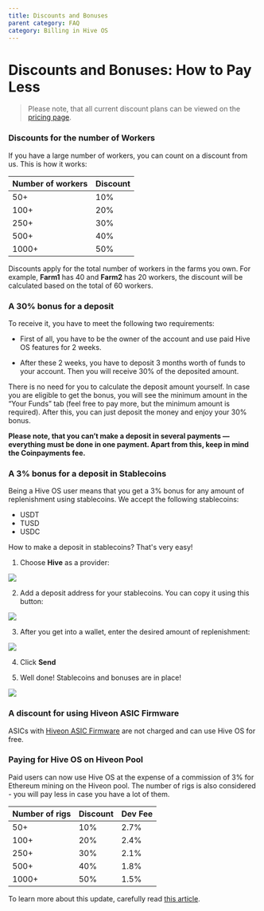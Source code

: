 ```yaml
---
title: Discounts and Bonuses
parent category: FAQ
category: Billing in Hive OS
---
```

# Discounts and Bonuses: How to Pay Less

>Please note, that all current discount plans can be viewed on the <a href="https://hiveos.farm/pricing/">pricing page</a>.

### Discounts for the number of Workers
If you have a large number of workers, you can count on a discount from us. This is how it works:

| Number of workers | Discount |
|-------------------|----------|
|50+               | 10%      |
|100+              | 20%      |
|250+               | 30%      |
| 500+              | 40%      |
| 1000+             | 50%      |


Discounts apply for the total number of workers in the farms you own. For example, **Farm1** has 40 and **Farm2** has 20 workers, the discount will be calculated based on the total of 60 workers.

### A 30% bonus for a deposit
To receive it, you have to meet the following two requirements:

- First of all, you have to be the owner of the account and use paid Hive OS features for 2 weeks.

- After these 2 weeks, you have to deposit 3 months worth of funds to your account. Then you will receive 30% of the deposited amount.

There is no need for you to calculate the deposit amount yourself. In case you are eligible to get the bonus, you will see the minimum amount in the “Your Funds” tab (feel free to pay more, but the minimum amount is required). After this, you can just deposit the money and enjoy your 30% bonus.

__Please note, that you can’t make a deposit in several payments — everything must be done in one payment. Apart from this, keep in mind the Coinpayments fee.__

### A 3% bonus for a deposit in Stablecoins
Being a Hive OS user means that you get a 3% bonus for any amount of replenishment using stablecoins. We accept the following stablecoins:
- USDT
- TUSD
- USDC

How to make a deposit in stablecoins? That's very easy!
1. Choose **Hive** as a provider:

<img src="https://miro.medium.com/max/1600/0*L8qSjVTuu_AjOWL5">


2. Add a deposit address for your stablecoins. You can copy it using this button:

<img src="https://miro.medium.com/max/318/0*3hLQ5RFW_1_5-hjH">

3. After you get into a wallet, enter the desired amount of replenishment:

<img src="https://miro.medium.com/max/1600/0*64wVo2a140p-rxKc">

4. Click **Send**

5. Well done! Stablecoins and bonuses are in place!

<img src="https://miro.medium.com/max/1600/0*jTxxgFEp4YrqcO-s">

### A discount for using Hiveon ASIC Firmware
ASICs with <a href="https://hiveos.farm/asic">Hiveon ASIC Firmware</a> are not charged and can use Hive OS for free.

### Paying for Hive OS on Hiveon Pool
Paid users can now use Hive OS at the expense of a commission of 3% for Ethereum mining on the Hiveon pool. The number of rigs is also considered - you will pay less in case you have a lot of them.


| Number of rigs | Discount | Dev Fee|
|-------------------|----------|--------|
|50+               | 10%        |2.7%|
|100+              | 20%      |2.4%|
|250+               | 30%      |2.1%|
| 500+              | 40%      |1.8%|
| 1000+             | 50%      |1.5%|


To learn more about this update, carefully read [this article](https://hiveos.farm/faq-billing-billing-updates).
